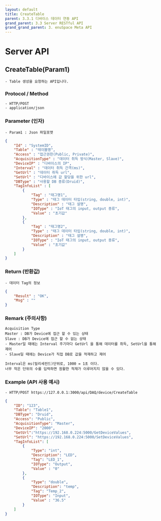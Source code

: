 ```yaml
---
layout: default
title: CreateTable
parent: 3.3.1 디바이스 데이터 연동 API
grand_parent: 3.3 Server RESTful API
grand_grand_parent: 3. enuSpace Meta API
---
```


# Server API 

## CreateTable(Param1)

    - Table 생성을 요청하는 API입니다.

### Protocol / Method
    - HTTP/POST
    - application/json

### Parameter (인자)

    - Param1 : Json 파일포맷

```Json
{
    "Id" : "SystemID",
    "Table" : "테이블명",
    "Access" : "접근권한(Public, Private)",
    "AcquisitionType" : "데이터 취득 방식(Master, Slave)",
    "DeviceIP" : "디바이스의 IP",
    "Interval" : "데이터 취득 간격(ms)",
    "GetUrl" : "데이터 취득 url",
    "SetUrl" : "디바이스에 값 할당을 위한 url",
    "DBType" : "사용할 DB 종류(Druid)",
    "TagInfoList" : [
        {
            "Tag" : "태그명1",
            "Type" : "태그 데이터 타입(string, double, int)",
            "Description" : "태그 설명",
            "IOType" : "IoT 태그의 input, output 종류",
            "Value" : "초기값"
        },
        {
            "Tag" : "태그명2",
            "Type" : "태그 데이터 타입(string, double, int)",
            "Description" : "태그 설명",
            "IOType" : "IoT 태그의 input, output 종류",
            "Value" : "초기값"
        }
    ]
}
```	 


### Return (반환값)

	- 데이터 Tag의 정보
```Json
{
    "Result" : "OK",
    "Msg" : ""
}
```

### Remark (주의사항)
    Acquisition Type 
    Master : DB가 Device에 접근 할 수 있는 상태 
    Slave : DB가 Device에 접근 할 수 없는 상태
    - Master일 때에는 Interval 주기마다 GetUrl 을 통해 데이터를 취득, SetUrl을 통해 제어
    - Slave일 때에는 Device가 직접 DB로 값을 적재하고 제어

    Interval은 ms(밀리세컨드)단위로, 1000 = 1초 이다. 
    너무 작은 단위의 수를 입력하면 원활한 적재가 이루어지지 않을 수 있다.

### Example (API 사용 예시)
    - HTTP/POST https://127.0.0.1:3000/api/DAQ/device/CreateTable
```Json
{  
    "ID": "123",
    "Table": "Table1",
    "DBType": "Druid",
    "Access": "Public",
    "AcquisitionType": "Master",
    "DeviceIP": "2000",
    "GetUrl":"https://192.168.0.224:5000/GetDeviceValues",
    "SetUrl": "https://192.168.0.224:5000/SetDeviceValues",
    "TagInfoList": [
        {
            "Type": "int",
            "Description": "LED",
            "Tag": "LED_1",
            "IOType": "Output",
            "Value" : "0"
        },
        {
            "Type": "double",
            "Description": "temp",
            "Tag": "Temp_2",
            "IOType": "Input",
            "Value" : "36.5"
        }
    ]
}
```
